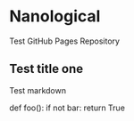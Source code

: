 # Nanological
Test GitHub Pages Repository

## Test title one
Test markdown

def foo():
    if not bar:
        return True
